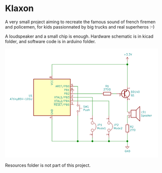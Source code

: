 # Klaxon

A very small project aiming to recreate the famous sound of french firemen and
policemen, for kids passionnated by big trucks and real superheros :-)

A loudspeaker and a small chip is enough. Hardware schematic is in kicad
folder, and software code is in arduino folder.

![schematic](kicad/klaxon.png)

Resources folder is not part of this project.
